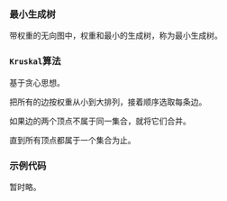 ### 最小生成树

带权重的无向图中，权重和最小的生成树，称为最小生成树。

### `Kruskal`算法

基于贪心思想。

把所有的边按权重从小到大排列，接着顺序选取每条边。

如果边的两个顶点不属于同一集合，就将它们合并。

直到所有顶点都属于一个集合为止。

### 示例代码

暂时略。